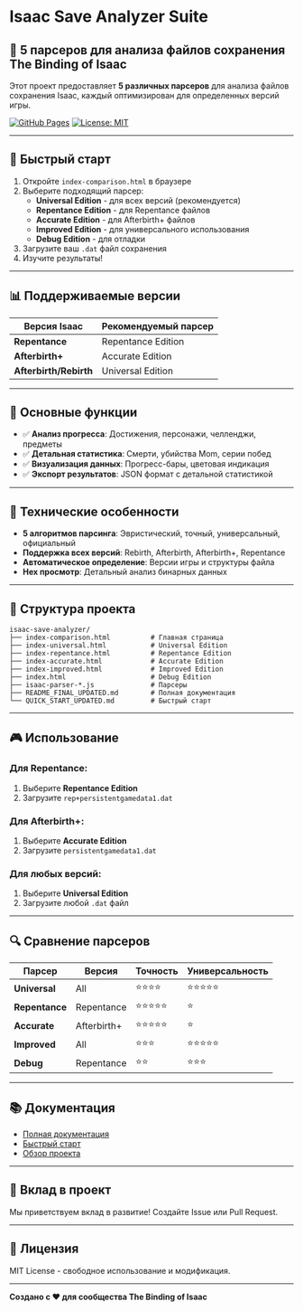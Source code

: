 # Isaac Save Analyzer Suite

## 🌟 5 парсеров для анализа файлов сохранения The Binding of Isaac

Этот проект предоставляет **5 различных парсеров** для анализа файлов сохранения Isaac, каждый оптимизирован для определенных версий игры.

[![GitHub Pages](https://img.shields.io/badge/GitHub%20Pages-Live-brightgreen)](https://your-username.github.io/isaac-save-analyzer/)
[![License: MIT](https://img.shields.io/badge/License-MIT-yellow.svg)](https://opensource.org/licenses/MIT)

---

## 🚀 Быстрый старт

1. Откройте `index-comparison.html` в браузере
2. Выберите подходящий парсер:
   - **Universal Edition** - для всех версий (рекомендуется)
   - **Repentance Edition** - для Repentance файлов
   - **Accurate Edition** - для Afterbirth+ файлов
   - **Improved Edition** - для универсального использования
   - **Debug Edition** - для отладки
3. Загрузите ваш `.dat` файл сохранения
4. Изучите результаты!

---

## 📊 Поддерживаемые версии

| Версия Isaac | Рекомендуемый парсер |
|--------------|---------------------|
| **Repentance** | Repentance Edition |
| **Afterbirth+** | Accurate Edition |
| **Afterbirth/Rebirth** | Universal Edition |

---

## 🎯 Основные функции

- ✅ **Анализ прогресса**: Достижения, персонажи, челленджи, предметы
- ✅ **Детальная статистика**: Смерти, убийства Mom, серии побед
- ✅ **Визуализация данных**: Прогресс-бары, цветовая индикация
- ✅ **Экспорт результатов**: JSON формат с детальной статистикой

---

## 🔧 Технические особенности

- **5 алгоритмов парсинга**: Эвристический, точный, универсальный, официальный
- **Поддержка всех версий**: Rebirth, Afterbirth, Afterbirth+, Repentance
- **Автоматическое определение**: Версии игры и структуры файла
- **Hex просмотр**: Детальный анализ бинарных данных

---

## 📁 Структура проекта

```
isaac-save-analyzer/
├── index-comparison.html          # Главная страница
├── index-universal.html           # Universal Edition
├── index-repentance.html          # Repentance Edition
├── index-accurate.html            # Accurate Edition
├── index-improved.html            # Improved Edition
├── index.html                     # Debug Edition
├── isaac-parser-*.js              # Парсеры
├── README_FINAL_UPDATED.md        # Полная документация
└── QUICK_START_UPDATED.md         # Быстрый старт
```

---

## 🎮 Использование

### Для Repentance:
1. Выберите **Repentance Edition**
2. Загрузите `rep+persistentgamedata1.dat`

### Для Afterbirth+:
1. Выберите **Accurate Edition**
2. Загрузите `persistentgamedata1.dat`

### Для любых версий:
1. Выберите **Universal Edition**
2. Загрузите любой `.dat` файл

---

## 🔍 Сравнение парсеров

| Парсер | Версия | Точность | Универсальность |
|--------|--------|----------|-----------------|
| **Universal** | All | ⭐⭐⭐⭐ | ⭐⭐⭐⭐⭐ |
| **Repentance** | Repentance | ⭐⭐⭐⭐⭐ | ⭐ |
| **Accurate** | Afterbirth+ | ⭐⭐⭐⭐⭐ | ⭐ |
| **Improved** | All | ⭐⭐⭐ | ⭐⭐⭐⭐⭐ |
| **Debug** | Repentance | ⭐⭐ | ⭐⭐⭐ |

---

## 📚 Документация

- [Полная документация](README_FINAL_UPDATED.md)
- [Быстрый старт](QUICK_START_UPDATED.md)
- [Обзор проекта](PROJECT_OVERVIEW.md)

---

## 🤝 Вклад в проект

Мы приветствуем вклад в развитие! Создайте Issue или Pull Request.

---

## 📄 Лицензия

MIT License - свободное использование и модификация.

---

**Создано с ❤️ для сообщества The Binding of Isaac**
